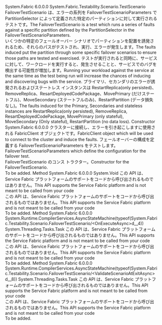 <Type Name="FailoverTestScenario" FullName="System.Fabric.Testability.Scenario.FailoverTestScenario">
  <TypeSignature Language="C#" Value="public sealed class FailoverTestScenario : System.Fabric.Testability.Scenario.TestScenario" />
  <TypeSignature Language="ILAsm" Value=".class public auto ansi sealed beforefieldinit FailoverTestScenario extends System.Fabric.Testability.Scenario.TestScenario" />
  <TypeSignature Language="DocId" Value="T:System.Fabric.Testability.Scenario.FailoverTestScenario" />
  <TypeSignature Language="VB.NET" Value="Public NotInheritable Class FailoverTestScenario&#xA;Inherits TestScenario" />
  <TypeSignature Language="F#" Value="type FailoverTestScenario = class&#xA;    inherit TestScenario" />
  <AssemblyInfo>
    <AssemblyName>System.Fabric</AssemblyName>
    <AssemblyVersion>6.0.0.0</AssemblyVersion>
  </AssemblyInfo>
  <Base>
    <BaseTypeName>System.Fabric.Testability.Scenario.TestScenario</BaseTypeName>
  </Base>
  <Interfaces />
  <Docs>
    <summary>
            <span data-ttu-id="8fe66-101">FailoverTestScenario は、エラーの系列を FailoverTestScenarioParameters で PartitionSelector によって定義された特定のパーティションに対して実行されるテストです。</span><span class="sxs-lookup"><span data-stu-id="8fe66-101">The FailoverTestScenario is a test which runs a series of faults against a specific partition defined by the PartitionSelector in the FailoverTestScenarioParameters.</span></span>
            </summary>
    <remarks>
            <span data-ttu-id="8fe66-102">いくつかの特定のフェールオーバー シナリオでパーティションを配置を誘発されるため、それらのパスがテストされ、実行、エラーが発生します。</span><span class="sxs-lookup"><span data-stu-id="8fe66-102">The faults induced put the partition through some specific failover scenarios to ensure those paths are tested and exercised.</span></span> <span data-ttu-id="8fe66-103">テストが実行されると同時に、サービスに対して、ワークロードを実行すると、発生させることと、サービスでのバグを検出する可能性が増加します。</span><span class="sxs-lookup"><span data-stu-id="8fe66-103">Running your workload against the service at the same time as the test being run will increase the chances of inducing and discovering bugs with the service.</span></span> <span data-ttu-id="8fe66-104">プライマリ、セカンダリのエラーが誘発されるおよびステートレス インスタンスは RestartReplica(only persisted)、RemoveReplica、ResartDeployedCodePackage、MovePrimary (だけステートフル)、MoveSecondary (ステートフルのみ)、RestartPartition (データ損失なし)。</span><span class="sxs-lookup"><span data-stu-id="8fe66-104">The faults induced for the Primary, Secondaries and stateless instances are RestartReplica(only persisted), RemoveReplica, ResartDeployedCodePackage, MovePrimary (only stateful), MoveSecondary (Only stateful), RestartPartition (no data loss).</span></span>
            </remarks>
  </Docs>
  <Members>
    <Member MemberName=".ctor">
      <MemberSignature Language="C#" Value="public FailoverTestScenario (System.Fabric.FabricClient fabricClient, System.Fabric.Testability.Scenario.FailoverTestScenarioParameters testScenarioParameters);" />
      <MemberSignature Language="ILAsm" Value=".method public hidebysig specialname rtspecialname instance void .ctor(class System.Fabric.FabricClient fabricClient, class System.Fabric.Testability.Scenario.FailoverTestScenarioParameters testScenarioParameters) cil managed" />
      <MemberSignature Language="DocId" Value="M:System.Fabric.Testability.Scenario.FailoverTestScenario.#ctor(System.Fabric.FabricClient,System.Fabric.Testability.Scenario.FailoverTestScenarioParameters)" />
      <MemberSignature Language="F#" Value="new System.Fabric.Testability.Scenario.FailoverTestScenario : System.Fabric.FabricClient * System.Fabric.Testability.Scenario.FailoverTestScenarioParameters -&gt; System.Fabric.Testability.Scenario.FailoverTestScenario" Usage="new System.Fabric.Testability.Scenario.FailoverTestScenario (fabricClient, testScenarioParameters)" />
      <MemberType>Constructor</MemberType>
      <AssemblyInfo>
        <AssemblyName>System.Fabric</AssemblyName>
        <AssemblyVersion>6.0.0.0</AssemblyVersion>
      </AssemblyInfo>
      <Parameters>
        <Parameter Name="fabricClient" Type="System.Fabric.FabricClient" />
        <Parameter Name="testScenarioParameters" Type="System.Fabric.Testability.Scenario.FailoverTestScenarioParameters" />
      </Parameters>
      <Docs>
        <param name="fabricClient"><span data-ttu-id="8fe66-105">クラスターに接続し、エラーを引き起こしますに使用される FabricClient オブジェクトです。</span><span class="sxs-lookup"><span data-stu-id="8fe66-105">FabricClient object which will be used to connect to the cluster and induce the faults.</span></span></param>
        <param name="testScenarioParameters"><span data-ttu-id="8fe66-106">フェールオーバーの構成を定義する FailoverTestScenarioParameters をテストします。</span><span class="sxs-lookup"><span data-stu-id="8fe66-106">FailoverTestScenarioParameters which define the configuration for the failover test.</span></span></param>
        <summary>
            <span data-ttu-id="8fe66-107">FailoverTestScenario のコンス トラクター。</span><span class="sxs-lookup"><span data-stu-id="8fe66-107">Constructor for the FailoverTestScenario.</span></span>
            </summary>
        <remarks>To be added.</remarks>
      </Docs>
    </Member>
    <Member MemberName="OnDispose">
      <MemberSignature Language="C#" Value="protected override void OnDispose (bool disposing);" />
      <MemberSignature Language="ILAsm" Value=".method familyhidebysig virtual instance void OnDispose(bool disposing) cil managed" />
      <MemberSignature Language="DocId" Value="M:System.Fabric.Testability.Scenario.FailoverTestScenario.OnDispose(System.Boolean)" />
      <MemberSignature Language="VB.NET" Value="Protected Overrides Sub OnDispose (disposing As Boolean)" />
      <MemberSignature Language="F#" Value="override this.OnDispose : bool -&gt; unit" Usage="failoverTestScenario.OnDispose disposing" />
      <MemberType>Method</MemberType>
      <AssemblyInfo>
        <AssemblyName>System.Fabric</AssemblyName>
        <AssemblyVersion>6.0.0.0</AssemblyVersion>
      </AssemblyInfo>
      <ReturnValue>
        <ReturnType>System.Void</ReturnType>
      </ReturnValue>
      <Parameters>
        <Parameter Name="disposing" Type="System.Boolean" />
      </Parameters>
      <Docs>
        <param name="disposing"><span data-ttu-id="8fe66-108">この API は、Service Fabric プラットフォームのサポートをコードから呼び出されるものではありません。</span><span class="sxs-lookup"><span data-stu-id="8fe66-108">This API supports the Service Fabric platform and is not meant to be called from your code</span></span></param>
        <summary>
            <span data-ttu-id="8fe66-109">この API は、Service Fabric プラットフォームのサポートをコードから呼び出されるものではありません。</span><span class="sxs-lookup"><span data-stu-id="8fe66-109">This API supports the Service Fabric platform and is not meant to be called from your code</span></span>
            </summary>
        <remarks>To be added.</remarks>
      </Docs>
    </Member>
    <Member MemberName="OnExecuteAsync">
      <MemberSignature Language="C#" Value="protected override System.Threading.Tasks.Task OnExecuteAsync (System.Threading.CancellationToken token);" />
      <MemberSignature Language="ILAsm" Value=".method familyhidebysig virtual instance class System.Threading.Tasks.Task OnExecuteAsync(valuetype System.Threading.CancellationToken token) cil managed" />
      <MemberSignature Language="DocId" Value="M:System.Fabric.Testability.Scenario.FailoverTestScenario.OnExecuteAsync(System.Threading.CancellationToken)" />
      <MemberSignature Language="VB.NET" Value="Protected Overrides Function OnExecuteAsync (token As CancellationToken) As Task" />
      <MemberSignature Language="F#" Value="override this.OnExecuteAsync : System.Threading.CancellationToken -&gt; System.Threading.Tasks.Task" Usage="failoverTestScenario.OnExecuteAsync token" />
      <MemberType>Method</MemberType>
      <AssemblyInfo>
        <AssemblyName>System.Fabric</AssemblyName>
        <AssemblyVersion>6.0.0.0</AssemblyVersion>
      </AssemblyInfo>
      <Attributes>
        <Attribute>
          <AttributeName>System.Runtime.CompilerServices.AsyncStateMachine(typeof(System.Fabric.Testability.Scenario.FailoverTestScenario/&lt;OnExecuteAsync&gt;d__4))</AttributeName>
        </Attribute>
      </Attributes>
      <ReturnValue>
        <ReturnType>System.Threading.Tasks.Task</ReturnType>
      </ReturnValue>
      <Parameters>
        <Parameter Name="token" Type="System.Threading.CancellationToken" />
      </Parameters>
      <Docs>
        <param name="token"><span data-ttu-id="8fe66-110">この API は、Service Fabric プラットフォームのサポートをコードから呼び出されるものではありません。</span><span class="sxs-lookup"><span data-stu-id="8fe66-110">This API supports the Service Fabric platform and is not meant to be called from your code</span></span></param>
        <summary>
            <span data-ttu-id="8fe66-111">この API は、Service Fabric プラットフォームのサポートをコードから呼び出されるものではありません。</span><span class="sxs-lookup"><span data-stu-id="8fe66-111">This API supports the Service Fabric platform and is not meant to be called from your code</span></span>
            </summary>
        <returns />
        <remarks>To be added.</remarks>
      </Docs>
    </Member>
    <Member MemberName="ValidateScenarioAtExitAsync">
      <MemberSignature Language="C#" Value="protected override System.Threading.Tasks.Task ValidateScenarioAtExitAsync (System.Threading.CancellationToken token);" />
      <MemberSignature Language="ILAsm" Value=".method familyhidebysig virtual instance class System.Threading.Tasks.Task ValidateScenarioAtExitAsync(valuetype System.Threading.CancellationToken token) cil managed" />
      <MemberSignature Language="DocId" Value="M:System.Fabric.Testability.Scenario.FailoverTestScenario.ValidateScenarioAtExitAsync(System.Threading.CancellationToken)" />
      <MemberSignature Language="VB.NET" Value="Protected Overrides Function ValidateScenarioAtExitAsync (token As CancellationToken) As Task" />
      <MemberSignature Language="F#" Value="override this.ValidateScenarioAtExitAsync : System.Threading.CancellationToken -&gt; System.Threading.Tasks.Task" Usage="failoverTestScenario.ValidateScenarioAtExitAsync token" />
      <MemberType>Method</MemberType>
      <AssemblyInfo>
        <AssemblyName>System.Fabric</AssemblyName>
        <AssemblyVersion>6.0.0.0</AssemblyVersion>
      </AssemblyInfo>
      <Attributes>
        <Attribute>
          <AttributeName>System.Runtime.CompilerServices.AsyncStateMachine(typeof(System.Fabric.Testability.Scenario.FailoverTestScenario/&lt;ValidateScenarioAtExitAsync&gt;d__8))</AttributeName>
        </Attribute>
      </Attributes>
      <ReturnValue>
        <ReturnType>System.Threading.Tasks.Task</ReturnType>
      </ReturnValue>
      <Parameters>
        <Parameter Name="token" Type="System.Threading.CancellationToken" />
      </Parameters>
      <Docs>
        <param name="token"><span data-ttu-id="8fe66-112">この API は、Service Fabric プラットフォームのサポートをコードから呼び出されるものではありません。</span><span class="sxs-lookup"><span data-stu-id="8fe66-112">This API supports the Service Fabric platform and is not meant to be called from your code</span></span></param>
        <summary>
            <span data-ttu-id="8fe66-113">この API は、Service Fabric プラットフォームのサポートをコードから呼び出されるものではありません。</span><span class="sxs-lookup"><span data-stu-id="8fe66-113">This API supports the Service Fabric platform and is not meant to be called from your code</span></span>
            </summary>
        <returns />
        <remarks>To be added.</remarks>
      </Docs>
    </Member>
  </Members>
</Type>